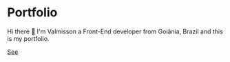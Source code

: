 # Portfolio

Hi there 👋 I'm Valmisson a Front-End developer from Goiânia, Brazil and this is my portfolio.

[See](https://valmisson.github.io/)
